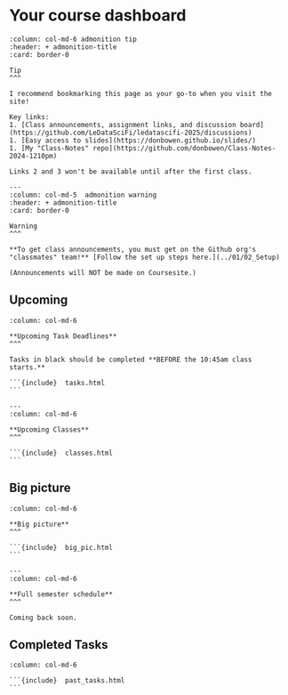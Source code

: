 # Your course dashboard
 
````{panels}
:column: col-md-6 admonition tip 
:header: + admonition-title
:card: border-0

Tip
^^^

I recommend bookmarking this page as your go-to when you visit the site!

Key links:
1. [Class announcements, assignment links, and discussion board](https://github.com/LeDataSciFi/ledatascifi-2025/discussions)
1. [Easy access to slides](https://donbowen.github.io/slides/)
1. [My "Class-Notes" repo](https://github.com/donbowen/Class-Notes-2024-1210pm) 

Links 2 and 3 won't be available until after the first class. 

---
:column: col-md-5  admonition warning
:header: + admonition-title
:card: border-0
 
Warning
^^^

**To get class announcements, you must get on the Github org's "classmates" team!** [Follow the set up steps here.](../01/02_Setup)

(Announcements will NOT be made on Coursesite.)
````

## Upcoming


````{panels}
:column: col-md-6

**Upcoming Task Deadlines**
^^^

Tasks in black should be completed **BEFORE the 10:45am class starts.** 

```{include}  tasks.html
```
   
---
:column: col-md-6

**Upcoming Classes**
^^^

```{include}  classes.html
```

````
  
## Big picture


````{panels}
:column: col-md-6

**Big picture** 
^^^

```{include}  big_pic.html
```

---
:column: col-md-6

**Full semester schedule**
^^^ 

Coming back soon.

```` 
 
## Completed Tasks

````{panels}
:column: col-md-6

```{include}  past_tasks.html
```

````

 